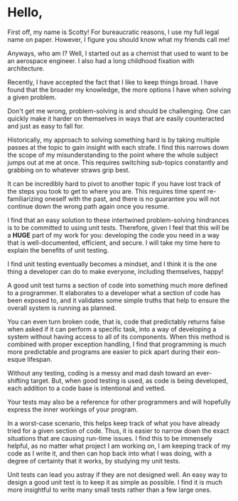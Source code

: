 # Hello,

First off, my name is Scotty! For bureaucratic reasons, I use my full legal name on paper. However, I figure you should know what my friends call me! 

Anyways, who am I? Well, I started out as a chemist that used to want to be an aerospace engineer. I also had a long childhood fixation with architecture. 

Recently, I have accepted the fact that I like to keep things broad. I have found that the broader my knowledge, the more options I have when solving a given problem.

Don't get me wrong, problem-solving is and should be challenging. One can quickly make it harder on themselves in ways that are easily counteracted and just as easy to fall for.

Historically, my approach to solving something hard is by taking multiple passes at the topic to gain insight with each strafe. I find this narrows down the scope of my misunderstanding to the point where the whole subject jumps out at me at once. This requires switching sub-topics constantly and grabbing on to whatever straws grip best.

It can be incredibly hard to pivot to another topic if you have lost track of the steps you took to get to where you are. This requires time spent re-familiarizing oneself with the past, and there is no guarantee you will not continue down the wrong path again once you resume.

I find that an easy solution to these intertwined problem-solving hindrances is to be committed to using unit tests. Therefore, given I feel that this will be a **HUGE** part of my work for you: developing the code you need in a way that is well-documented, efficient, and secure. I will take my time here to explain the benefits of unit testing.

I find unit testing eventually becomes a mindset, and I think it is the one thing a developer can do to make everyone, including themselves, happy! 

A good unit test turns a section of code into something much more defined to a programmer. It elaborates to a developer what a section of code has been exposed to, and it validates some simple truths that help to ensure the overall system is running as planned. 

You can even turn broken code, that is, code that predictably returns false when asked if it can perform a specific task, into a way of developing a system without having access to all of its components. When this method is combined with proper exception handling, I find that programming is much more predictable and programs are easier to pick apart during their eon-esque lifespan.

Without any testing, coding is a messy and mad dash toward an ever-shifting target. But, when good testing is used, as code is being developed, each addition to a code base is intentional and vetted.

Your tests may also be a reference for other programmers and will hopefully express the inner workings of your program. 

In a worst-case scenario, this helps keep track of what you have already tried for a given section of code. Thus, it is easier to narrow down the exact situations that are causing run-time issues. I find this to be immensely helpful, as no matter what project I am working on, I am keeping track of my code as I write it, and then can hop back into what I was doing, with a degree of certainty that it works, by studying my unit tests.

Unit tests can lead you astray if they are not designed well. An easy way to design a good unit test is to keep it as simple as possible. I find it is much more insightful to write many small tests rather than a few large ones.
